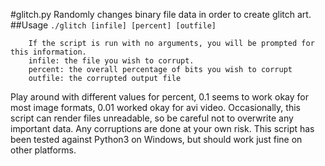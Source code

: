 #glitch.py
Randomly changes binary file data in order to create glitch art.
##Usage
```./glitch [infile] [percent] [outfile]```
        
		If the script is run with no arguments, you will be prompted for this information.
		infile: the file you wish to corrupt.
		percent: the overall percentage of bits you wish to corrupt
		outfile: the corrupted output file

Play around with different values for percent, 0.1 seems to work okay for most image formats, 0.01 worked okay for avi video. Occasionally, this script can render files unreadable, so be careful not to overwrite any important data. Any corruptions are done at your own risk. This script has been tested against Python3 on Windows, but should work just fine on other platforms.
